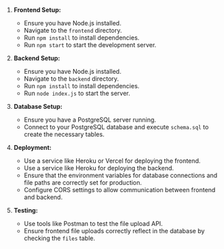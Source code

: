 1. **Frontend Setup:**
   - Ensure you have Node.js installed.
   - Navigate to the `frontend` directory.
   - Run `npm install` to install dependencies.
   - Run `npm start` to start the development server.

2. **Backend Setup:**
   - Ensure you have Node.js installed.
   - Navigate to the `backend` directory.
   - Run `npm install` to install dependencies.
   - Run `node index.js` to start the server.

3. **Database Setup:**
   - Ensure you have a PostgreSQL server running.
   - Connect to your PostgreSQL database and execute `schema.sql` to create the necessary tables.

4. **Deployment:**
   - Use a service like Heroku or Vercel for deploying the frontend.
   - Use a service like Heroku for deploying the backend.
   - Ensure that the environment variables for database connections and file paths are correctly set for production.
   - Configure CORS settings to allow communication between frontend and backend.

5. **Testing:**
   - Use tools like Postman to test the file upload API.
   - Ensure frontend file uploads correctly reflect in the database by checking the `files` table.
